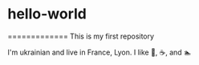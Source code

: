 # hello-world
=============
This is my first repository

I'm ukrainian and live in France, Lyon.
I like :pizza:, :coffee:, and :swimmer:
